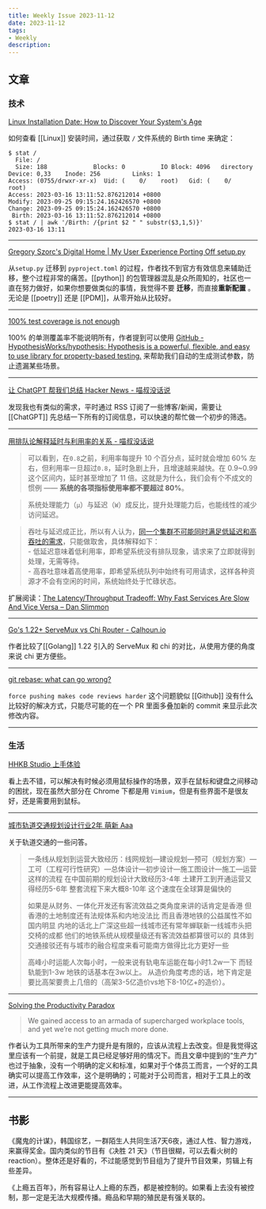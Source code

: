 ```yaml
---
title: Weekly Issue 2023-11-12
date: 2023-11-12
tags:
- Weekly
description: 
---
```



## 文章

### 技术
[Linux Installation Date: How to Discover Your System's Age](https://linuxiac.com/how-to-find-linux-os-installation-date/)

如何查看 [[Linux]] 安装时间，通过获取 `/` 文件系统的 Birth time 来确定：

```
$ stat /
  File: /
  Size: 188             Blocks: 0          IO Block: 4096   directory
Device: 0,33    Inode: 256         Links: 1
Access: (0755/drwxr-xr-x)  Uid: (    0/    root)   Gid: (    0/    root)
Access: 2023-03-16 13:11:52.876212014 +0800
Modify: 2023-09-25 09:15:24.162426570 +0800
Change: 2023-09-25 09:15:24.162426570 +0800
 Birth: 2023-03-16 13:11:52.876212014 +0800
$ stat / | awk '/Birth: /{print $2 " " substr($3,1,5)}'
2023-03-16 13:11
```
---

[Gregory Szorc's Digital Home | My User Experience Porting Off setup.py](https://gregoryszorc.com/blog/2023/10/30/my-user-experience-porting-off-setup.py/)

从`setup.py` 迁移到 `pyproject.toml` 的过程，作者找不到官方有效信息来辅助迁移，整个过程非常的痛苦。[[python]] 的包管理器混乱是众所周知的，社区也一直在努力做好，如果你想要做类似的事情，我觉得不要 **迁移**，而直接**重新配置** 。无论是 [[poetry]] 还是 [[PDM]]，从零开始从比较好。

---

[100% test coverage is not enough](https://blog.robertroskam.com/p/100-test-coverage-is-not-enough)

100% 的单测覆盖率不能说明所有，作者提到可以使用 [GitHub - HypothesisWorks/hypothesis: Hypothesis is a powerful, flexible, and easy to use library for property-based testing.](https://github.com/HypothesisWorks/hypothesis) 来帮助我们自动的生成测试参数，防止遗漏某些场景。

---

[让 ChatGPT 帮我们总结 Hacker News - 喵叔没话说](https://blog.betacat.io/post/2023/06/summarize-hacker-news-by-chatgpt/)

发现我也有类似的需求，平时通过 RSS 订阅了一些博客/新闻，需要让 [[ChatGPT]] 先总结一下所有的订阅信息，可以快速的帮忙做一个初步的筛选。

---

[用排队论解释延时与利用率的关系 - 喵叔没话说](https://blog.betacat.io/post/2023/05/explain-latency-and-utilization-using-queueing-theory/)

>可以看到，在`0.8`之前，利用率每提升 10 个百分点，延时就会增加 60% 左右，但利用率一旦超过`0.8`，延时急剧上升，且增速越来越快。在 0.9~0.99 这个区间内，延时甚至增加了 11 倍。这就是为什么，我们会有个不成文的惯例 —— **系统的各项指标使用率都不要超过 80%**。

>系统处理能力（`μ`）与延迟（`W`）成反比，提升处理能力后，也能线性的减少访问延迟。

>吞吐与延迟成正比，所以有人认为，[同一个集群不可能同时满足低延迟和高吞吐的需求](https://blog.danslimmon.com/2019/02/26/the-latency-throughput-tradeoff-why-fast-services-are-slow-and-vice-versa/)，只能做取舍，具体解释如下：  
    - 低延迟意味着低利用率，即希望系统没有排队现象，请求来了立即就得到处理，无需等待。  
    - 高吞吐意味着高使用率，即希望系统队列中始终有可用请求，这样各种资源才不会有空闲的时间，系统始终处于忙碌状态。  

扩展阅读：[The Latency/Throughput Tradeoff: Why Fast Services Are Slow And Vice Versa – Dan Slimmon](https://blog.danslimmon.com/2019/02/26/the-latency-throughput-tradeoff-why-fast-services-are-slow-and-vice-versa/)

---

[Go's 1.22+ ServeMux vs Chi Router - Calhoun.io](https://www.calhoun.io/go-servemux-vs-chi/)

作者比较了[[Golang]] 1.22 引入的 ServeMux 和 chi 的对比，从使用方便的角度来说 chi 更方便些。

---

[git rebase: what can go wrong?](https://jvns.ca/blog/2023/11/06/rebasing-what-can-go-wrong-/)

`force pushing makes code reviews harder`  这个问题貌似 [[Github]] 没有什么比较好的解决方式，只能尽可能的在一个 PR 里面多叠加新的 commit 来显示此次修改内容。

---



### 生活

[HHKB Studio 上手体验](https://tjtsblog.notion.site/HHKB-Studio-73c4c83dc7cc4770b9427bba7390c676)

看上去不错，可以解决有时候必须用鼠标操作的场景，双手在鼠标和键盘之间移动的困扰，现在虽然大部分在 Chrome 下都是用 `Vimium`，但是有些界面不是很友好，还是需要用到鼠标。

---
[城市轨道交通规划设计行业2年 萌新 Aaa](https://aaany.app/aaa/loiq85kia)

关于轨道交通的一些问答。
>一条线从规划到运营大致经历：线网规划—建设规划—预可（规划方案）—工可（工程可行性研究）—总体设计—初步设计—施工图设计—施工—运营这样的流程 在中国前期的规划设计大致经历3-4年 土建开工到开通运营又得经历5-6年 整套流程下来大概8-10年 这个速度在全球算是偏快的
>
>如果是从财务、一体化开发还有客流效益之类角度来讲的话肯定是香港 但香港的土地制度还有法规体系和内地没法比 而且香港地铁的公益属性不如国内明显 内地的话北上广深这些超一线城市还有常年蝉联新一线城市头把交椅的成都 他们的地铁系统从规模量级还有客流效益都算很可以的 具体到交通接驳还有与城市的融合程度来看可能南方做得比北方更好一些
>
>高峰小时运能人次每小时，一般来说有轨电车运能在每小时1.2w一下 而轻轨能到1-3w 地铁的话基本在3w以上。
>从造价角度考虑的话，地下肯定是要比高架要贵上几倍的（高架3-5亿造价vs地下8-10亿+的造价）。

---

[Solving the Productivity Paradox](https://www.newyorker.com/culture/office-space/solving-the-productivity-paradox)

>We gained access to an armada of supercharged workplace tools, and yet we’re not getting much more done.   

作者认为工具所带来的生产力提升是有限的，应该从流程上去改变。但是我觉得这里应该有一个前提，就是工具已经足够好用的情况下。而且文章中提到的“生产力” 也过于抽象，没有一个明确的定义和标准，如果对于个体员工而言，一个好的工具确实可以提高工作效率，这个是明确的；可能对于公司而言，相对于工具上的改进，从工作流程上改进更能提高效率。

---

## 书影

《魔鬼的计谋》，韩国综艺，一群陌生人共同生活7天6夜，通过人性、智力游戏，来赢得奖金。国内类似的节目有《决胜 21 天》（节目很糊，可以去看火树的 reaction）。整体还是好看的，不过能感觉到节目组为了提升节目效果，剪辑上有些差异。

《上瘾五百年》，所有容易让人上瘾的东西，都是被控制的。如果看上去没有被控制，那一定是无法大规模传播。瘾品和早期的殖民是有强关联的。

